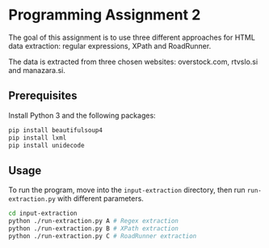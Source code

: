 # Programming Assignment 2

The goal of this assignment is to use three different approaches for HTML data extraction: regular expressions, XPath and RoadRunner.

The data is extracted from three chosen websites: overstock.com, rtvslo.si and manazara.si.

## Prerequisites

Install Python 3 and the following packages:

```bash
pip install beautifulsoup4
pip install lxml
pip install unidecode
```

## Usage

To run the program, move into the `input-extraction` directory, then run `run-extraction.py` with different parameters.

```bash
cd input-extraction
python ./run-extraction.py A # Regex extraction
python ./run-extraction.py B # XPath extraction
python ./run-extraction.py C # RoadRunner extraction
```

